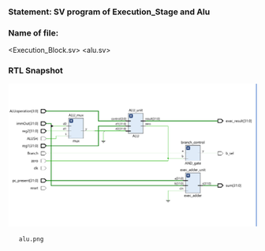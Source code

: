 
### Statement: SV program of Execution_Stage and Alu

### Name of file:
<Execution_Block.sv>
<alu.sv>


### RTL Snapshot
![Screenshot of RTL view, full screen](<program1.png>)
```execution_stage.png
   alu.png
  